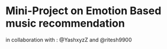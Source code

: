 # Mini-Project on Emotion Based music recommendation 

in collaboration with :  @YashxyzZ and @ritesh9900
